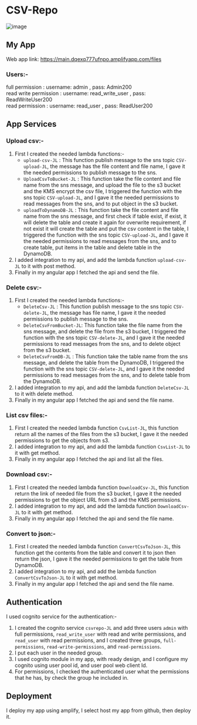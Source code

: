 # CSV-Repo 
![image](https://user-images.githubusercontent.com/92638982/236921439-e35b1258-38b6-46dd-affa-b98a5fb5a475.png)

## My App
Web app link: https://main.dqexq777ufnpo.amplifyapp.com/files

### Users:-
full permission : username: admin , pass: Admin200<br>
read write permission : username: read_write_user , pass: ReadWriteUser200<br>
read permission : username: read_user , pass: ReadUser200<br>

## App Services
### Upload csv:- 
1. First I created the needed lambda functions:-
   * `upload-csv-JL` : This function publish message to the sns topic `CSV-upload-JL`, the message has the file content and file name, I gave it the needed permissions to publish message to the sns.
   * `UploadCsvToBucket-JL` : This function take the file content and file name from the sns message, and upload the file to the s3 bucket and the KMS encrypt the csv file, I triggered the function with the sns topic `CSV-upload-JL`, and I gave it the needed permissions to read messages from the sns, and to put object in the s3 bucket.
   * `uploadToDynamoDB-JL` : This function take the file content and file name from the sns message, and first check if table exist, if exist, it will delete the table and create it again for overwrite requirement, if not exist it will create the table and put the csv content in the table, I triggered the function with the sns topic `CSV-upload-JL`, and I gave it the needed permissions to read messages from the  sns, and to create table, put items in the table and delete table in the DynamoDB.
2. I added integration to my api, and add the lambda function `upload-csv-JL` to it with post method.
3. Finally in my angular app I fetched the api and send the file.

### Delete csv:-
1. First I created the needed lambda functions:-
   * `DeleteCsv-JL` : This function publish message to the sns topic `CSV-delete-JL`, the message has file name, I gave it the needed permissions to publish message to the sns.
   * `DeleteCsvFromBucket-JL`: This function take the file name from the sns message, and delete the file from the s3 bucket, I triggered the function with the sns topic `CSV-delete-JL`, and I gave it the needed permissions to read messages from the sns, and to delete object from the s3 bucket.
   * `DeleteCsvFromDB-JL` : This function take the table name from the sns message, and delete the table from the DynamoDB, I triggered the function with the sns topic `CSV-delete-JL`, and I gave it the needed permissions to read messages from the sns, and to delete table from the DynamoDB.
2. I added integration to my api, and add the lambda function `DeleteCsv-JL` to it with delete method.
3. Finally in my angular app I fetched the api and send the file name.

### List csv files:- 
1. First I created the needed lambda function `CsvList-JL`, this function return all the names of the files from the s3 bucket, I gave it the needed permissions to get the objects from s3.
2. I added integration to my api, and add the lambda function `CsvList-JL` to it with get method.
3. Finally in my angular app I fetched the api and list all the files.

### Download csv:- 
1. First I created the needed lambda function `DownloadCsv-JL`, this function return the link of needed file from the s3 bucket, I gave it the needed permissions to get the object URL from s3 and the KMS permissions.
2. I added integration to my api, and add the lambda function `DownloadCsv-JL` to it with get method.
3. Finally in my angular app I fetched the api and send the file name.

### Convert to json:-
1. First I created the needed lambda function `ConvertCsvToJson-JL`, this function get the contents from the table and convert it to json then return the json, I gave it the needed permissions to get the table from DynamoDB.
2. I added integration to my api, and add the lambda function `ConvertCsvToJson-JL` to it with get method.
3. Finally in my angular app I fetched the api and send the file name.

## Authentication
I used cognito service for the authentication:-
1. I created the cognito service `csvrepo-JL` and add three users `admin` with full permissions, `read_write_user` with read and write permissions, and `read_user` with read permissions, and I created three groups, `full-permissions`, `read-write-permissions`, and `read-permissions`.
2. I put each user in the needed group.
3. I used cognito module in my app, with ready design, and I configure my cognito using user pool id, and user pool web client Id.
4. For permissions, I checked the authenticated user what the permissions that he has, by check the group he included in.

## Deployment
I deploy my app using amplify, I select host my app from github, then deploy it. 
